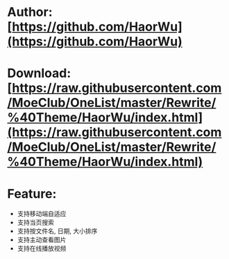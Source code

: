 # Author: [https://github.com/HaorWu](https://github.com/HaorWu)
# Download: [https://raw.githubusercontent.com/MoeClub/OneList/master/Rewrite/%40Theme/HaorWu/index.html](https://raw.githubusercontent.com/MoeClub/OneList/master/Rewrite/%40Theme/HaorWu/index.html)
# Feature:
- 支持移动端自适应
- 支持当页搜索
- 支持按文件名, 日期, 大小排序
- 支持主动查看图片
- 支持在线播放视频
